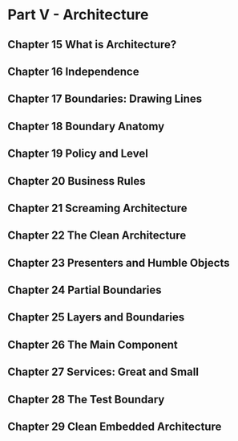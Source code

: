 # Part V - Architecture

## Chapter 15 What is Architecture?
## Chapter 16 Independence
## Chapter 17 Boundaries: Drawing Lines
## Chapter 18 Boundary Anatomy
## Chapter 19 Policy and Level
## Chapter 20 Business Rules
## Chapter 21 Screaming Architecture
## Chapter 22 The Clean Architecture
## Chapter 23 Presenters and Humble Objects
## Chapter 24 Partial Boundaries
## Chapter 25 Layers and Boundaries
## Chapter 26 The Main Component
## Chapter 27 Services: Great and Small
## Chapter 28 The Test Boundary
## Chapter 29 Clean Embedded Architecture





